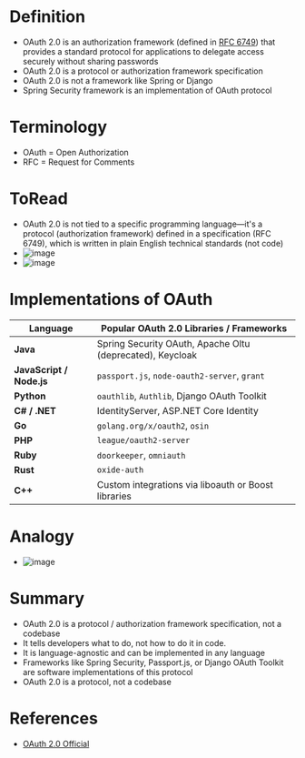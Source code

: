 # Definition
* OAuth 2.0 is an authorization framework (defined in [RFC 6749](https://datatracker.ietf.org/doc/html/rfc6749)) that provides a standard protocol for applications to delegate access securely without sharing passwords
* OAuth 2.0 is a protocol or authorization framework specification
* OAuth 2.0 is not a framework like Spring or Django
* Spring Security framework is an implementation of OAuth protocol

# Terminology
* OAuth = Open Authorization
* RFC = Request for Comments

# ToRead
* OAuth 2.0 is not tied to a specific programming language—it's a protocol (authorization framework) defined in a specification (RFC 6749), which is written in plain English technical standards (not code)
* ![image](https://github.com/user-attachments/assets/b9a9159d-4b46-428a-a7b6-6ab34f4449be)
* ![image](https://github.com/user-attachments/assets/70f69887-1914-44b5-8520-ee5198faa133)

# Implementations of OAuth
| Language                 | Popular OAuth 2.0 Libraries / Frameworks                  |
| ------------------------ | --------------------------------------------------------- |
| **Java**                 | Spring Security OAuth, Apache Oltu (deprecated), Keycloak |
| **JavaScript / Node.js** | `passport.js`, `node-oauth2-server`, `grant`              |
| **Python**               | `oauthlib`, `Authlib`, Django OAuth Toolkit               |
| **C# / .NET**            | IdentityServer, ASP.NET Core Identity                     |
| **Go**                   | `golang.org/x/oauth2`, `osin`                             |
| **PHP**                  | `league/oauth2-server`                                    |
| **Ruby**                 | `doorkeeper`, `omniauth`                                  |
| **Rust**                 | `oxide-auth`                                              |
| **C++**                  | Custom integrations via liboauth or Boost libraries       |

# Analogy
* ![image](https://github.com/user-attachments/assets/18d7475d-8fd9-4fad-85ba-4de999e05b55)

# Summary
* OAuth 2.0 is a protocol / authorization framework specification, not a codebase
* It tells developers what to do, not how to do it in code.
* It is language-agnostic and can be implemented in any language
* Frameworks like Spring Security, Passport.js, or Django OAuth Toolkit are software implementations of this protocol
* OAuth 2.0 is a protocol, not a codebase

# References
* [OAuth 2.0 Official](https://oauth.net/2/)
